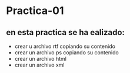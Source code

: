 # Practica-01

## en esta practica se ha ealizado:
* crear u archivo rtf copiando su contenido 
* crear un archivo ps copiando su contenido
* crear un archivo html
* crear un archivo xml
